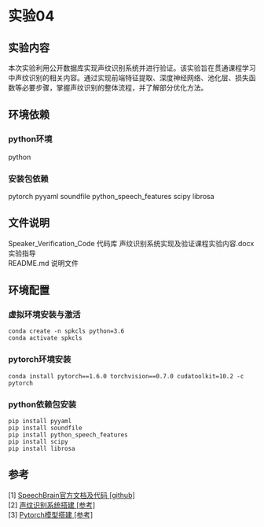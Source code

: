 # 实验04
## 实验内容
本次实验利用公开数据库实现声纹识别系统并进行验证。该实验旨在贯通课程学习中声纹识别的相关内容。通过实现前端特征提取、深度神经网络、池化层、损失函数等必要步骤，掌握声纹识别的整体流程，并了解部分优化方法。
## 环境依赖
### python环境
python
### 安装包依赖
pytorch
pyyaml
soundfile
python_speech_features
scipy
librosa
## 文件说明
Speaker_Verification_Code 代码库
声纹识别系统实现及验证课程实验内容.docx 实验指导  
README.md 说明文件
## 环境配置
### 虚拟环境安装与激活
```
conda create -n spkcls python=3.6
conda activate spkcls
```
### pytorch环境安装
```
conda install pytorch==1.6.0 torchvision==0.7.0 cudatoolkit=10.2 -c pytorch
```
### python依赖包安装
```
pip install pyyaml
pip install soundfile
pip install python_speech_features
pip install scipy
pip install librosa
```

## 参考
[1] [SpeechBrain官方文档及代码 [github]](https://github.com/speechbrain/speechbrain)  
[2] [声纹识别系统搭建 [参考]](https://github.com/zengchang233/asv_beginner/tree/master)  
[3] [Pytorch模型搭建 [参考]](https://pytorch.org/tutorials/beginner/blitz/neural_networks_tutorial.html#sphx-glr-beginner-blitz-neural-networks-tutorial-py)  
